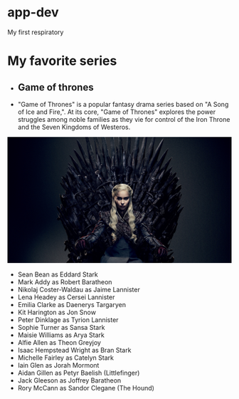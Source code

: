 # app-dev
My first respiratory


# My favorite series 
- ## **Game of thrones** ##
 
- "Game of Thrones" is a popular fantasy drama series based on "A Song of Ice and Fire,". At its core, "Game of Thrones" explores the power struggles among noble families as they vie for control of the Iron Throne and the Seven Kingdoms of Westeros.
  
![alt text](R.jfif)

- Sean Bean as Eddard Stark
- Mark Addy as Robert Baratheon
- Nikolaj Coster-Waldau as Jaime Lannister
- Lena Headey as Cersei Lannister
- Emilia Clarke as Daenerys Targaryen
- Kit Harington as Jon Snow
- Peter Dinklage as Tyrion Lannister
- Sophie Turner as Sansa Stark
- Maisie Williams as Arya Stark
- Alfie Allen as Theon Greyjoy
- Isaac Hempstead Wright as Bran Stark
- Michelle Fairley as Catelyn Stark
- Iain Glen as Jorah Mormont
- Aidan Gillen as Petyr Baelish (Littlefinger)
- Jack Gleeson as Joffrey Baratheon
- Rory McCann as Sandor Clegane (The Hound)
